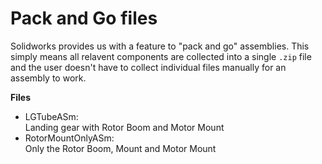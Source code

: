 # Pack and Go files
Solidworks provides us with a feature to "pack and go" assemblies. This simply means all relavent components are collected into a single `.zip` file and 
the user doesn't have to collect individual files manually for an assembly to work.

**Files**
- LGTubeASm: 
    <br>Landing gear with Rotor Boom and Motor Mount
- RotorMountOnlyASm: 
    <br>Only the Rotor Boom, Mount and Motor Mount
